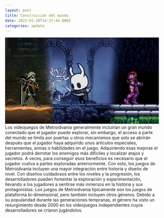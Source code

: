 ```yaml
---
layout: post
title: Construcción del mundo
date: 2022-01-20T14:37:44.000Z
categories: update
---
```


<img src="/images/fulls/4.jpg" class="fit image"> 
Los videojuegos de Metroidvania generalmente incluirían un gran mundo conectado que el jugador puede explorar, sin embargo, el acceso a parte del mundo se limita por puertas u otros mecanismos que solo se abrirán después que el jugador haya adquirido unos artículos especiales, herramientas, armas o habilidades en el juego. 
Adquiriendo esas mejoras el jugador podrá derrotar los enemigos más difíciles y localizar atajos y secretos. 
A veces, para conseguir esos beneficios es necesario que el jugador vuelva a partes exploradas anteriormente. 
Con esto, los juegos de Metroidvania incluyen una mayor integración entre historia y diseño de nivel. 
Con diseños cuidadosos entre los niveles y la progresión, los desarrolladores pueden fomentar la exploración y experimentación, llevando a los jugadores a sentirse más inmersos en la historia y sus protagonistas. Los juegos de Metroidvania típicamente son los juegos de plataforma bi-dimensional, pero también incluyen otros géneros. 
Debido a su popularidad durante las generaciones tempranas, el género ha visto un resurgimiento desde 2000 en los videojuegos independientes cuyos desarrolladores se criaron jugándolos.

